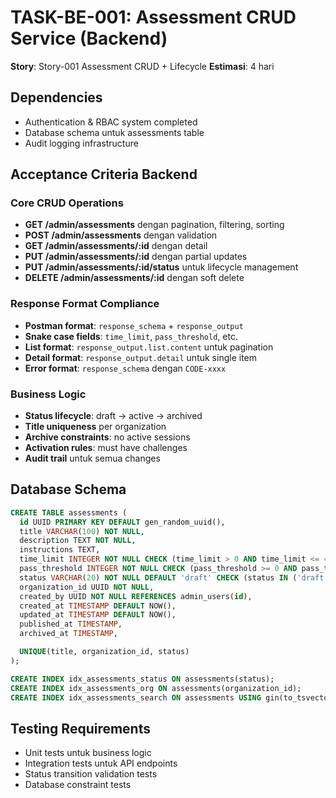 # TASK-BE-001: Assessment CRUD Service (Backend)

**Story**: Story-001 Assessment CRUD + Lifecycle
**Estimasi**: 4 hari

## Dependencies
- Authentication & RBAC system completed
- Database schema untuk assessments table
- Audit logging infrastructure

## Acceptance Criteria Backend

### Core CRUD Operations
- **GET /admin/assessments** dengan pagination, filtering, sorting
- **POST /admin/assessments** dengan validation
- **GET /admin/assessments/:id** dengan detail
- **PUT /admin/assessments/:id** dengan partial updates
- **PUT /admin/assessments/:id/status** untuk lifecycle management
- **DELETE /admin/assessments/:id** dengan soft delete

### Response Format Compliance
- **Postman format**: `response_schema` + `response_output`
- **Snake case fields**: `time_limit`, `pass_threshold`, etc.
- **List format**: `response_output.list.content` untuk pagination
- **Detail format**: `response_output.detail` untuk single item
- **Error format**: `response_schema` dengan `CODE-xxxx`

### Business Logic
- **Status lifecycle**: draft → active → archived
- **Title uniqueness** per organization
- **Archive constraints**: no active sessions
- **Activation rules**: must have challenges
- **Audit trail** untuk semua changes

## Database Schema

```sql
CREATE TABLE assessments (
  id UUID PRIMARY KEY DEFAULT gen_random_uuid(),
  title VARCHAR(100) NOT NULL,
  description TEXT NOT NULL,
  instructions TEXT,
  time_limit INTEGER NOT NULL CHECK (time_limit > 0 AND time_limit <= 480),
  pass_threshold INTEGER NOT NULL CHECK (pass_threshold >= 0 AND pass_threshold <= 100),
  status VARCHAR(20) NOT NULL DEFAULT 'draft' CHECK (status IN ('draft', 'active', 'archived')),
  organization_id UUID NOT NULL,
  created_by UUID NOT NULL REFERENCES admin_users(id),
  created_at TIMESTAMP DEFAULT NOW(),
  updated_at TIMESTAMP DEFAULT NOW(),
  published_at TIMESTAMP,
  archived_at TIMESTAMP,

  UNIQUE(title, organization_id, status)
);

CREATE INDEX idx_assessments_status ON assessments(status);
CREATE INDEX idx_assessments_org ON assessments(organization_id);
CREATE INDEX idx_assessments_search ON assessments USING gin(to_tsvector('english', title || ' ' || description));
```

## Testing Requirements
- Unit tests untuk business logic
- Integration tests untuk API endpoints
- Status transition validation tests
- Database constraint tests

